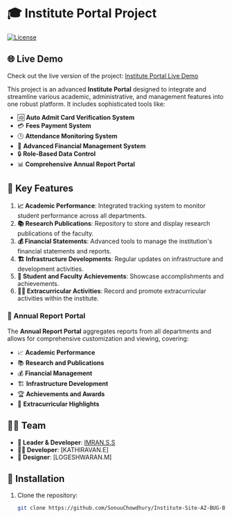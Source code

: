 # 🎓 Institute Portal Project

[![License](https://img.shields.io/badge/license-MIT-blue.svg)](LICENSE)

## 🌐 Live Demo

Check out the live version of the project: [Institute Portal Live Demo](https://aoteduproject.vercel.app/)


This project is an advanced **Institute Portal** designed to integrate and streamline various academic, administrative, and management features into one robust platform. It includes sophisticated tools like:

- 🆔 **Auto Admit Card Verification System**
- 💳 **Fees Payment System**
- 🕒 **Attendance Monitoring System**
- 💼 **Advanced Financial Management System**
- 🔒 **Role-Based Data Control**
- 📊 **Comprehensive Annual Report Portal**

## 🌟 Key Features

1. **📈 Academic Performance**: Integrated tracking system to monitor student performance across all departments.
2. **📚 Research Publications**: Repository to store and display research publications of the faculty.
3. **💰 Financial Statements**: Advanced tools to manage the institution's financial statements and reports.
4. **🏗️ Infrastructure Developments**: Regular updates on infrastructure and development activities.
5. **🏅 Student and Faculty Achievements**: Showcase accomplishments and achievements.
6. **🏃‍♂️ Extracurricular Activities**: Record and promote extracurricular activities within the institute.

### 📑 Annual Report Portal

The **Annual Report Portal** aggregates reports from all departments and allows for comprehensive customization and viewing, covering:
- 📈 **Academic Performance**
- 📚 **Research and Publications**
- 💰 **Financial Management**
- 🏗️ **Infrastructure Development**
- 🏆 **Achievements and Awards**
- 🎉 **Extracurricular Highlights**

## 🧑‍💻 Team

- **👑 Leader & Developer**: [IMRAN.S.S]() 
- **👨‍💻 Developer**: [KATHIRAVAN.E]
- **🎨 Designer**: [LOGESHWARAN.M]

## 🚀 Installation

1. Clone the repository:
   ```bash
   git clone https://github.com/SonuuChowdhury/Institute-Site-AZ-BUG-BUSTERS.git
